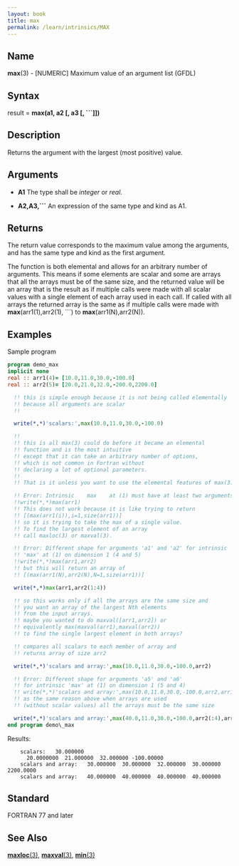 ```yaml
---
layout: book
title: max
permalink: /learn/intrinsics/MAX
---
```

## __Name__

__max__(3) - \[NUMERIC\] Maximum value of an argument list
(GFDL)

## __Syntax__

result = __max(a1, a2 \[, a3 \[, \`\`\`\]\])__

## __Description__

Returns the argument with the largest (most positive) value.

## __Arguments__

  - __A1__
    The type shall be _integer_ or _real_.

  - __A2,A3,\`\`\`__
    An expression of the same type and kind as A1.

## __Returns__

The return value corresponds to the maximum value among the arguments,
and has the same type and kind as the first argument.

The function is both elemental and allows for an arbitrary number of
arguments. This means if some elements are scalar and some are arrays
that all the arrays must be of the same size, and the returned value
will be an array that is the result as if multiple calls were made with
all scalar values with a single element of each array used in each call.
If called with all arrays the returned array is the same as if multiple
calls were made with __max__(arr1(1),arr2(1), \`\`\`) to
__max__(arr1(N),arr2(N)).

## __Examples__

Sample program

```fortran
program demo_max
implicit none
real :: arr1(4)= [10.0,11.0,30.0,-100.0]
real :: arr2(5)= [20.0,21.0,32.0,-200.0,2200.0]

  !! this is simple enough because it is not being called elementally
  !! because all arguments are scalar
  !!

  write(*,*)'scalars:',max(10.0,11.0,30.0,-100.0)

  !!
  !! this is all max(3) could do before it became an elemental
  !! function and is the most intuitive
  !! except that it can take an arbitrary number of options,
  !! which is not common in Fortran without
  !! declaring a lot of optional parameters.
  !!
  !! That is it unless you want to use the elemental features of max(3)!

  !! Error: Intrinsic    max    at (1) must have at least two arguments
  !!write(*,*)max(arr1)
  !! This does not work because it is like trying to return
  !! [(max(arr1(i)),i=1,size(arr1))]
  !! so it is trying to take the max of a single value.
  !! To find the largest element of an array
  !! call maxloc(3) or maxval(3).

  !! Error: Different shape for arguments 'a1' and 'a2' for intrinsic
  !! 'max' at (1) on dimension 1 (4 and 5)
  !!write(*,*)max(arr1,arr2)
  !! but this will return an array of
  !! [(max(arr1(N),arr2(N),N=1,size(arr1))]

  write(*,*)max(arr1,arr2(1:4))

  !! so this works only if all the arrays are the same size and
  !! you want an array of the largest Nth elements
  !! from the input arrays.
  !! maybe you wanted to do maxval([arr1,arr2]) or
  !! equivalently max(maxval(arr1),maxval(arr2))
  !! to find the single largest element in both arrays?

  !! compares all scalars to each member of array and
  !! returns array of size arr2

  write(*,*)'scalars and array:',max(10.0,11.0,30.0,-100.0,arr2)

  !! Error: Different shape for arguments 'a5' and 'a6'
  !! for intrinsic 'max' at (1) on dimension 1 (5 and 4)
  !! write(*,*)'scalars and array:',max(10.0,11.0,30.0,-100.0,arr2,arr1)
  !! as the same reason above when arrays are used
  !! (without scalar values) all the arrays must be the same size

  write(*,*)'scalars and array:',max(40.0,11.0,30.0,-100.0,arr2(:4),arr1)
end program demo\_max
```
Results:

```text
    scalars:   30.000000
      20.0000000  21.000000  32.000000 -100.00000
    scalars and array:   30.000000  30.000000  32.000000  30.000000  2200.0000
    scalars and array:   40.000000  40.000000  40.000000  40.000000
```

## __Standard__

FORTRAN 77 and later

## __See Also__

[__maxloc__(3)](MAXLOC),
[__maxval__(3)](MAXVAL),
[__min__(3)](MIN)
